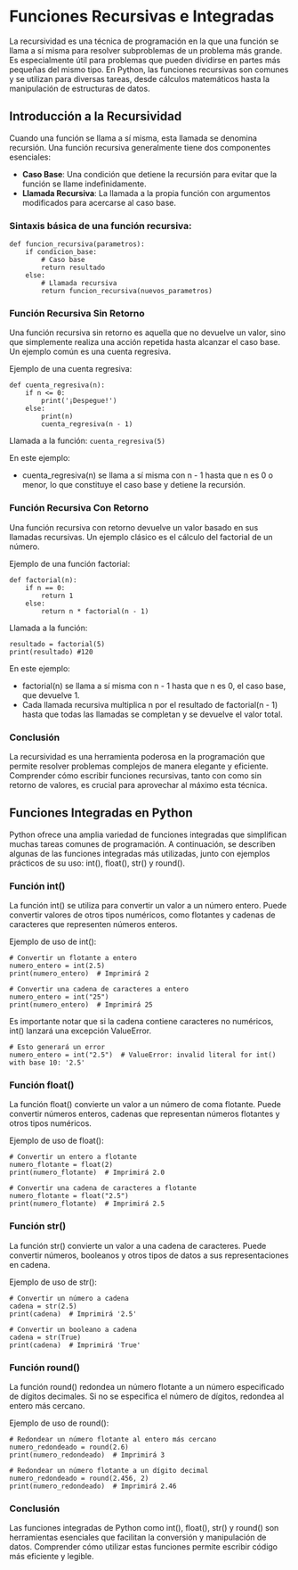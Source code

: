 # Funciones Recursivas e Integradas
La recursividad es una técnica de programación en la que una función se llama a sí misma para resolver subproblemas de un problema más grande. Es especialmente útil para problemas que pueden dividirse en partes más pequeñas del mismo tipo. En Python, las funciones recursivas son comunes y se utilizan para diversas tareas, desde cálculos matemáticos hasta la manipulación de estructuras de datos.

## Introducción a la Recursividad
Cuando una función se llama a sí misma, esta llamada se denomina recursión. Una función recursiva generalmente tiene dos componentes esenciales:

- **Caso Base**: Una condición que detiene la recursión para evitar que la función se llame indefinidamente.
- **Llamada Recursiva**: La llamada a la propia función con argumentos modificados para acercarse al caso base.

### Sintaxis básica de una función recursiva:
```
def funcion_recursiva(parametros):
    if condicion_base:
        # Caso base
        return resultado
    else:
        # Llamada recursiva
        return funcion_recursiva(nuevos_parametros)
```

### Función Recursiva Sin Retorno
Una función recursiva sin retorno es aquella que no devuelve un valor, sino que simplemente realiza una acción repetida hasta alcanzar el caso base. Un ejemplo común es una cuenta regresiva.

Ejemplo de una cuenta regresiva:
```
def cuenta_regresiva(n):
    if n <= 0:
        print('¡Despegue!')
    else:
        print(n)
        cuenta_regresiva(n - 1)
```

Llamada a la función: `cuenta_regresiva(5)`

En este ejemplo:
- cuenta_regresiva(n) se llama a sí misma con n - 1 hasta que n es 0 o menor, lo que constituye el caso base y detiene la recursión.

### Función Recursiva Con Retorno
Una función recursiva con retorno devuelve un valor basado en sus llamadas recursivas. Un ejemplo clásico es el cálculo del factorial de un número.

Ejemplo de una función factorial:
```
def factorial(n):
    if n == 0:
        return 1
    else:
        return n * factorial(n - 1)
```

Llamada a la función:
```
resultado = factorial(5)
print(resultado) #120
```

En este ejemplo:
- factorial(n) se llama a sí misma con n - 1 hasta que n es 0, el caso base, que devuelve 1.
- Cada llamada recursiva multiplica n por el resultado de factorial(n - 1) hasta que todas las llamadas se completan y se devuelve el valor total.

### Conclusión
La recursividad es una herramienta poderosa en la programación que permite resolver problemas complejos de manera elegante y eficiente. Comprender cómo escribir funciones recursivas, tanto con como sin retorno de valores, es crucial para aprovechar al máximo esta técnica.

## Funciones Integradas en Python
Python ofrece una amplia variedad de funciones integradas que simplifican muchas tareas comunes de programación. A continuación, se describen algunas de las funciones integradas más utilizadas, junto con ejemplos prácticos de su uso: int(), float(), str() y round().

### Función int()
La función int() se utiliza para convertir un valor a un número entero. Puede convertir valores de otros tipos numéricos, como flotantes y cadenas de caracteres que representen números enteros.

Ejemplo de uso de int():
```
# Convertir un flotante a entero
numero_entero = int(2.5)
print(numero_entero)  # Imprimirá 2

# Convertir una cadena de caracteres a entero
numero_entero = int("25")
print(numero_entero)  # Imprimirá 25
```

Es importante notar que si la cadena contiene caracteres no numéricos, int() lanzará una excepción ValueError.
```
# Esto generará un error
numero_entero = int("2.5")  # ValueError: invalid literal for int() with base 10: '2.5'
```

### Función float()
La función float() convierte un valor a un número de coma flotante. Puede convertir números enteros, cadenas que representan números flotantes y otros tipos numéricos.

Ejemplo de uso de float():
```
# Convertir un entero a flotante
numero_flotante = float(2)
print(numero_flotante)  # Imprimirá 2.0

# Convertir una cadena de caracteres a flotante
numero_flotante = float("2.5")
print(numero_flotante)  # Imprimirá 2.5
```

### Función str()
La función str() convierte un valor a una cadena de caracteres. Puede convertir números, booleanos y otros tipos de datos a sus representaciones en cadena.

Ejemplo de uso de str():
```
# Convertir un número a cadena
cadena = str(2.5)
print(cadena)  # Imprimirá '2.5'

# Convertir un booleano a cadena
cadena = str(True)
print(cadena)  # Imprimirá 'True'
```

### Función round()
La función round() redondea un número flotante a un número especificado de dígitos decimales. Si no se especifica el número de dígitos, redondea al entero más cercano.

Ejemplo de uso de round():
```
# Redondear un número flotante al entero más cercano
numero_redondeado = round(2.6)
print(numero_redondeado)  # Imprimirá 3

# Redondear un número flotante a un dígito decimal
numero_redondeado = round(2.456, 2)
print(numero_redondeado)  # Imprimirá 2.46
```

### Conclusión
Las funciones integradas de Python como int(), float(), str() y round() son herramientas esenciales que facilitan la conversión y manipulación de datos. Comprender cómo utilizar estas funciones permite escribir código más eficiente y legible.